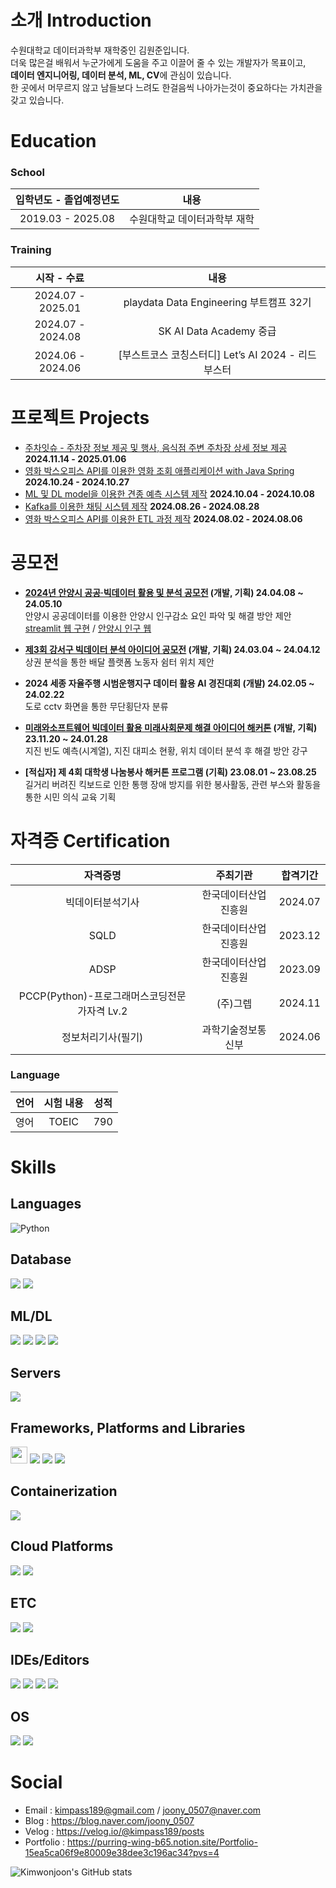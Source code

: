 # 소개 Introduction  
수원대학교 데이터과학부 재학중인 김원준입니다.  
더욱 많은걸 배워서 누군가에게 도움을 주고 이끌어 줄 수 있는 개발자가 목표이고,  
**데이터 엔지니어링, 데이터 분석, ML, CV**에 관심이 있습니다.  
한 곳에서 머무르지 않고 남들보다 느려도 한걸음씩 나아가는것이 중요하다는 가치관을 갖고 있습니다.

# Education
### School
| 입학년도 - 졸업예정년도 | 내용 |
| :--: | :--: |
| 2019.03 - 2025.08 | 수원대학교 데이터과학부 재학 |
### Training
| 시작 - 수료 | 내용 |
| :--: | :--: |
| 2024.07 - 2025.01 | playdata Data Engineering 부트캠프 32기 |
| 2024.07 - 2024.08 | SK AI Data Academy 중급 |
| 2024.06 - 2024.06 | [부스트코스 코칭스터디] Let’s AI 2024 - 리드부스터 |

# 프로젝트 Projects
- [주차잇슈 - 주차장 정보 제공 및 행사, 음식점 주변 주차장 상세 정보 제공](https://github.com/DE-32-5-Team5/parkingissue) **2024.11.14 - 2025.01.06**
- [영화 박스오피스 API를 이용한 영화 조회 애플리케이션 with Java Spring](https://github.com/DE32-4-team5/movis/tree/main) **2024.10.24 - 2024.10.27**
- [ML 및 DL model을 이용한 견종 예측 시스템 제작](https://github.com/pladata-encore/DE32-3rd_team4) **2024.10.04 - 2024.10.08**
- [Kafka를 이용한 채팅 시스템 제작](https://github.com/mammamia5/chat) **2024.08.26 - 2024.08.28**
- [영화 박스오피스 API를 이용한 ETL 과정 제작](https://github.com/7-TRG/Airflow_dags) **2024.08.02 - 2024.08.06**

# 공모전

* **[2024년 안양시 공공·빅데이터 활용 및 분석 공모전](https://github.com/Kimwonjoon/Capstone_swu) (개발, 기획) 24.04.08 ~ 24.05.10**  
  안양시 공공데이터를 이용한 안양시 인구감소 요인 파악 및 해결 방안 제안  
  [streamlit 웹 구현](https://github.com/Kimwonjoon/streamlit_practice) / [안양시 인구 웹](https://anyang.streamlit.app/)

* **[제3회 강서구 빅데이터 분석 아이디어 공모전](https://github.com/Kimwonjoon/Rider_shelter_location_recommendation) (개발, 기획) 24.03.04 ~ 24.04.12**  
  상권 분석을 통한 배달 플랫폼 노동자 쉼터 위치 제안  

* **2024 세종 자율주행 시범운행지구 데이터 활용 AI 경진대회 (개발) 24.02.05 ~ 24.02.22**  
  도로 cctv 화면을 통한 무단횡단자 분류

* **[미래와소프트웨어 빅데이터 활용 미래사회문제 해결 아이디어 해커톤](https://github.com/Kimwonjoon/korea_Earthquake_predict_prophet) (개발, 기획) 23.11.20 ~ 24.01.28**  
  지진 빈도 예측(시계열), 지진 대피소 현황, 위치 데이터 분석 후 해결 방안 강구  

* **[적십자] 제 4회 대학생 나눔봉사 해커톤 프로그램 (기획) 23.08.01 ~ 23.08.25**  
  길거리 버려진 킥보드로 인한 통행 장애 방지를 위한 봉사활동, 관련 부스와 활동을 통한 시민 의식 교육 기획

# 자격증 Certification 
| 자격증명 | 주최기관 | 합격기간 |
| :--: | :-------: | :--: |
| 빅데이터분석기사 | 한국데이터산업진흥원 | 2024.07 |
| SQLD | 한국데이터산업진흥원 | 2023.12 |
| ADSP | 한국데이터산업진흥원 | 2023.09 |
| PCCP(Python)-프로그래머스코딩전문가자격 Lv.2 | (주)그렙 | 2024.11 |
| 정보처리기사(필기) | 과학기술정보통신부 | 2024.06 |

### Language
| 언어 | 시험 내용 | 성적 |
| :--: | :-------: | :--: |
| 영어 | TOEIC | 790 |

# Skills

## Languages

![Python](https://img.shields.io/badge/python-3670A0?style=for-the-badge&logo=python&logoColor=ffdd54)

## Database
<img src="https://img.shields.io/badge/mysql-4479A1?style=for-the-badge&logo=mysql&logoColor=white"> <img src="https://img.shields.io/badge/mariaDB-003545?style=for-the-badge&logo=mariaDB&logoColor=white">

## ML/DL
<img src="https://img.shields.io/badge/numpy-%23013243.svg?style=for-the-badge&logo=numpy&logoColor=white"> <img src="https://img.shields.io/badge/pandas-%23150458.svg?style=for-the-badge&logo=pandas&logoColor=white"> <img src="https://img.shields.io/badge/Matplotlib-%23ffffff.svg?style=for-the-badge&logo=Matplotlib&logoColor=black"> <img src="https://img.shields.io/badge/scikit--learn-%23F7931E.svg?style=for-the-badge&logo=scikit-learn&logoColor=white">

## **Servers** 
<img src="https://img.shields.io/badge/Apache%20Airflow-017CEE?style=for-the-badge&logo=Apache%20Airflow&logoColor=white"> 

## Frameworks, Platforms and Libraries
<img src="https://img.shields.io/badge/Apache%20Spark-FDEE21?style=flat-square&logo=apachespark&logoColor=black" height="27"> <img src="https://img.shields.io/badge/Apache%20Kafka-000?style=for-the-badge&logo=apachekafka"> <img src="https://img.shields.io/badge/FastAPI-005571?style=for-the-badge&logo=fastapi"> <img src="https://img.shields.io/badge/Anaconda-%2344A833.svg?style=for-the-badge&logo=anaconda&logoColor=white">

## **Containerization**
<img src="https://img.shields.io/badge/Docker-2496ED?style=for-the-badge&logo=docker&logoColor=white">

## **Cloud Platforms**
<img src="https://img.shields.io/badge/Amazon Web Service-232F3E?style=for-the-badge&logo=amazonwebservices&logoColor=white"> <img src="https://img.shields.io/badge/AmazonS3-569A31?style=for-the-badge&logo=amazons3&logoColor=white">

## ETC
<img src="https://img.shields.io/badge/github-181717?style=for-the-badge&logo=github&logoColor=white"> <img src="https://img.shields.io/badge/git-F05032?style=for-the-badge&logo=git&logoColor=white">

## IDEs/Editors
<img src="https://img.shields.io/badge/Visual%20Studio%20Code-0078d7.svg?style=for-the-badge&logo=visual-studio-code&logoColor=white"> <img src="https://img.shields.io/badge/jupyter-%23FA0F00.svg?style=for-the-badge&logo=jupyter&logoColor=white"> <img src="https://img.shields.io/badge/Google%20Colab-%23F9A825.svg?style=for-the-badge&logo=googlecolab&logoColor=white"> <img src="https://img.shields.io/badge/VIM-%2311AB00.svg?style=for-the-badge&logo=vim&logoColor=white">

## **OS**
<img src="https://img.shields.io/badge/linux-FCC624?style=for-the-badge&logo=linux&logoColor=black"> <img src="https://img.shields.io/badge/windows-0076A8?style=for-the-badge&logo=windows&logoColor=white">


# Social
* Email : <kimpass189@gmail.com> / <joony_0507@naver.com>
* Blog : https://blog.naver.com/joony_0507
* Velog : https://velog.io/@kimpass189/posts
* Portfolio : https://purring-wing-b65.notion.site/Portfolio-15ea5ca06f9e80009e38dee3c196ac34?pvs=4

![Kimwonjoon's GitHub stats](https://github-readme-stats.vercel.app/api?username=Kimwonjoon&show_icons=true)
<!---
Kimwonjoon/Kimwonjoon is a ✨ special ✨ repository because its `README.md` (this file) appears on your GitHub profile.
You can click the Preview link to take a look at your changes.
--->
